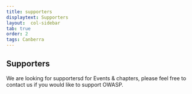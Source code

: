 ```yaml
---
title: supporters
displaytext: Supporters
layout:  col-sidebar
tab: true
order: 2
tags: Canberra
---
```



## Supporters
We are looking for supportersd for Events & chapters, please feel free to contact us if you would like to support OWASP.
